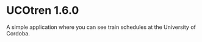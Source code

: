 # UCOtren 1.6.0

A simple application where you can see train schedules at the University of Cordoba.
